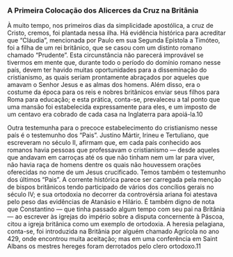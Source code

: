### A Primeira Colocação dos Alicerces da Cruz na Britânia 

À muito tempo, nos primeiros dias da simplicidade apostólica, a cruz de Cristo, cremos, foi plantada nessa ilha. Há evidência histórica para acreditar que “Cláudia”, mencionada por Paulo em sua Segunda Epístola a Timóteo, foi a filha de um rei britânico, que se casou com um distinto romano chamado “Prudente”. Esta circunstância não parecerá improvável se tivermos em mente que, durante todo o período do domínio romano nesse país, devem ter havido muitas oportunidades para a disseminação do cristianismo, as quais seriam prontamente abraçados por aqueles que amavam o Senhor Jesus e as almas dos homens. Além disso, era o costume da época para os reis e nobres britânicos enviar seus filhos para Roma para educação; e esta prática, conta-se, prevaleceu a tal ponto que uma mansão foi estabelecida expressamente para eles, e um imposto de um centavo era cobrado de cada casa na Inglaterra para apoiá-la.10

Outra testemunha para o precoce estabelecimento do cristianismo nesse país é o testemunho dos “Pais”. Justino Mártir, Irineu e Tertuliano, que escreveram no século II, afirmam que, em cada país conhecido aos romanos havia pessoas que professavam o cristianismo — desde aqueles que andavam em carroças até os que não tinham nem um lar para viver, não havia raça de homens dentre os quais não houvessem orações oferecidas no nome de um Jesus crucificado. Temos também o testemunho dos últimos “Pais”. A corrente histórica parece ser carregada pela menção de bispos britânicos tendo participado de vários dos concílios gerais no século IV; e sua ortodoxia no decorrer da controvérsia ariana foi atestava pelo peso das evidências de Atanásio e Hilário. É também digno de nota que Constantino — que tinha passado algum tempo com seu pai na Britânia — ao escrever às igrejas do império sobre a disputa concernente à Páscoa, citou a igreja britânica como um exemplo de ortodoxia. A heresia pelagiana, conta-se, foi introduzida na Britânia por alguém chamado Agrícola no ano 429, onde encontrou muita aceitação; mas em uma conferência em Saint Albans os mestres hereges foram derrotados pelo clero ortodoxo.11